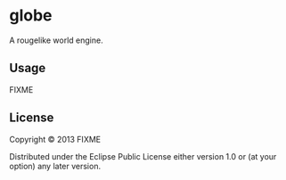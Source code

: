 # globe

A rougelike world engine.

## Usage

FIXME

## License

Copyright © 2013 FIXME

Distributed under the Eclipse Public License either version 1.0 or (at
your option) any later version.
